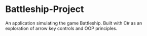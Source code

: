 # Battleship-Project
An application simulating the game Battleship. Built with C# as an exploration of arrow key controls and OOP principles.
